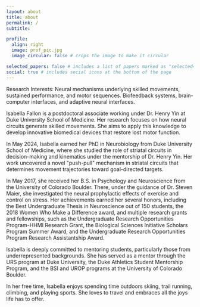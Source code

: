 ```yaml
---
layout: about
title: about
permalink: /
subtitle: 

profile:
  align: right
  image: prof_pic.jpg
  image_circular: false # crops the image to make it circular

selected_papers: false # includes a list of papers marked as "selected={true}"
social: true # includes social icons at the bottom of the page
---
```


Research Interests:
Neural mechanisms underlying skilled movements, sustained performance, and motor sequences. Biofeedback systems, brain-computer interfaces, and adaptive neural interfaces.

Isabella Fallon is a postdoctoral associate working under Dr. Henry Yin at Duke University School of Medicine. Her research focuses on how neural circuits generate skilled movements. She aims to apply this knowledge to develop innovative biomedical devices that restore lost motor function.

In May 2024, Isabella earned her PhD in Neurobiology from Duke University School of Medicine, where she studied the role of striatal circuits in decision-making and kinematics under the mentorship of Dr. Henry Yin. Her work uncovered a novel "push-pull" mechanism in striatal circuits that determines movement trajectories toward goal-directed targets.

In May 2017, she received her B.S. in Psychology and Neuroscience from the University of Colorado Boulder. There, under the guidance of Dr. Steven Maier, she investigated the neural prophylactic effects of exercise and control on stress. Her achievements earned her several honors, including the Best Undergraduate Thesis in Neuroscience out of 150 students, the 2018 Women Who Make a Difference award, and multiple research grants and fellowships, such as the Undergraduate Research Opportunities Program-HHMI Research Grant, the Biological Sciences Initiative Scholars Program Summer Award, and the Undergraduate Research Opportunities Program Research Assistantship Award.

Isabella is deeply committed to mentoring students, particularly those from underrepresented backgrounds. She has served as a mentor through the URS program at Duke University, the Duke Athletics Student Mentorship Program, and the BSI and UROP programs at the University of Colorado Boulder.

In her free time, Isabella enjoys spending time outdoors skiing, trail running, climbing, and playing sports. She loves to travel and embraces all the joys life has to offer.

